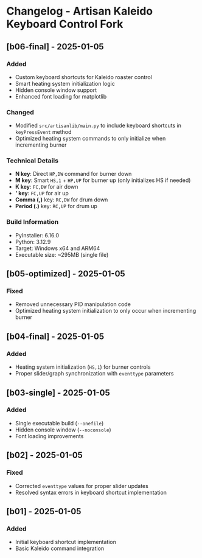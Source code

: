 # Changelog - Artisan Kaleido Keyboard Control Fork

## [b06-final] - 2025-01-05

### Added
- Custom keyboard shortcuts for Kaleido roaster control
- Smart heating system initialization logic
- Hidden console window support
- Enhanced font loading for matplotlib

### Changed
- Modified `src/artisanlib/main.py` to include keyboard shortcuts in `keyPressEvent` method
- Optimized heating system commands to only initialize when incrementing burner

### Technical Details
- **N key**: Direct `HP,DW` command for burner down
- **M key**: Smart `HS,1` + `HP,UP` for burner up (only initializes HS if needed)
- **K key**: `FC,DW` for air down
- **' key**: `FC,UP` for air up  
- **Comma (,)** key: `RC,DW` for drum down
- **Period (.)** key: `RC,UP` for drum up

### Build Information
- PyInstaller: 6.16.0
- Python: 3.12.9
- Target: Windows x64 and ARM64
- Executable size: ~295MB (single file)

## [b05-optimized] - 2025-01-05

### Fixed
- Removed unnecessary PID manipulation code
- Optimized heating system initialization to only occur when incrementing burner

## [b04-final] - 2025-01-05

### Added
- Heating system initialization (`HS,1`) for burner controls
- Proper slider/graph synchronization with `eventtype` parameters

## [b03-single] - 2025-01-05

### Added
- Single executable build (`--onefile`)
- Hidden console window (`--noconsole`)
- Font loading improvements

## [b02] - 2025-01-05

### Fixed
- Corrected `eventtype` values for proper slider updates
- Resolved syntax errors in keyboard shortcut implementation

## [b01] - 2025-01-05

### Added
- Initial keyboard shortcut implementation
- Basic Kaleido command integration

